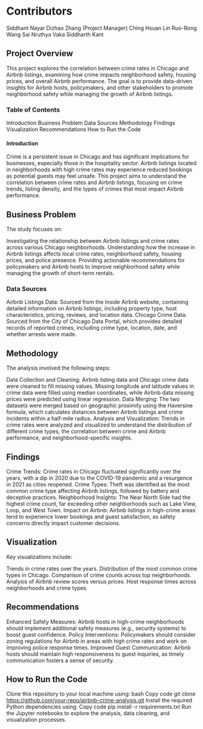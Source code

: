 
# Contributors
Siddhant Nayar
Dizhao Zhang (Project Manager)
Ching Hsuan Lin
Ruo-Rong Wang
Sai Nruthya Vaka
Siddharth Kant
## Project Overview
This project explores the correlation between crime rates in Chicago and Airbnb listings, examining how crime impacts neighborhood safety, housing prices, and overall Airbnb performance. The goal is to provide data-driven insights for Airbnb hosts, policymakers, and other stakeholders to promote neighborhood safety while managing the growth of Airbnb listings.

### Table of Contents
Introduction
Business Problem
Data Sources
Methodology
Findings
Visualization
Recommendations
How to Run the Code
#### Introduction
Crime is a persistent issue in Chicago and has significant implications for businesses, especially those in the hospitality sector. Airbnb listings located in neighborhoods with high crime rates may experience reduced bookings as potential guests may feel unsafe. This project aims to understand the correlation between crime rates and Airbnb listings, focusing on crime trends, listing density, and the types of crimes that most impact Airbnb performance.

## Business Problem
The study focuses on:

Investigating the relationship between Airbnb listings and crime rates across various Chicago neighborhoods.
Understanding how the increase in Airbnb listings affects local crime rates, neighborhood safety, housing prices, and police presence.
Providing actionable recommendations for policymakers and Airbnb hosts to improve neighborhood safety while managing the growth of short-term rentals.
### Data Sources
Airbnb Listings Data: Sourced from the Inside Airbnb website, containing detailed information on Airbnb listings, including property type, host characteristics, pricing, reviews, and location data.
Chicago Crime Data: Sourced from the City of Chicago Data Portal, which provides detailed records of reported crimes, including crime type, location, date, and whether arrests were made.
## Methodology
The analysis involved the following steps:

Data Collection and Cleaning: Airbnb listing data and Chicago crime data were cleaned to fill missing values. Missing longitude and latitude values in crime data were filled using median coordinates, while Airbnb data missing prices were predicted using linear regression.
Data Merging: The two datasets were merged based on geographic proximity using the Haversine formula, which calculates distances between Airbnb listings and crime incidents within a half-mile radius.
Analysis and Visualization: Trends in crime rates were analyzed and visualized to understand the distribution of different crime types, the correlation between crime and Airbnb performance, and neighborhood-specific insights.
## Findings
Crime Trends: Crime rates in Chicago fluctuated significantly over the years, with a dip in 2020 due to the COVID-19 pandemic and a resurgence in 2021 as cities reopened.
Crime Types: Theft was identified as the most common crime type affecting Airbnb listings, followed by battery and deceptive practices.
Neighborhood Insights: The Near North Side had the highest crime count, far exceeding other neighborhoods such as Lake View, Loop, and West Town.
Impact on Airbnb: Airbnb listings in high-crime areas tend to experience lower bookings and guest satisfaction, as safety concerns directly impact customer decisions.
## Visualization
Key visualizations include:

Trends in crime rates over the years.
Distribution of the most common crime types in Chicago.
Comparison of crime counts across top neighborhoods.
Analysis of Airbnb review scores versus prices.
Host response times across neighborhoods and crime types.
## Recommendations
Enhanced Safety Measures: Airbnb hosts in high-crime neighborhoods should implement additional safety measures (e.g., security systems) to boost guest confidence.
Policy Interventions: Policymakers should consider zoning regulations for Airbnb in areas with high crime rates and work on improving police response times.
Improved Guest Communication: Airbnb hosts should maintain high responsiveness to guest inquiries, as timely communication fosters a sense of security.
## How to Run the Code
Clone this repository to your local machine using:
bash
Copy code
git clone https://github.com/your-repo/airbnb-crime-analysis.git
Install the required Python dependencies using:
Copy code
pip install -r requirements.txt
Run the Jupyter notebooks to explore the analysis, data cleaning, and visualization processes.
